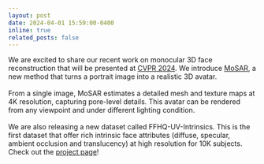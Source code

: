 ```yaml
---
layout: post
date: 2024-04-01 15:59:00-0400
inline: true
related_posts: false
---
```



We are excited to share our recent work on monocular 3D face reconstruction that will be presented at [CVPR 2024](https://cvpr.thecvf.com/). We introduce [MoSAR](https://arxiv.org/abs/2312.13091), a new method that turns a portrait image into a realistic 3D avatar. 
\
\
From a single image, MoSAR estimates a detailed mesh and texture maps at 4K resolution, capturing pore-level details. This avatar can be rendered from any viewpoint and under different lighting condition. 
\
\
We are also releasing a new dataset called FFHQ-UV-Intrinsics. This is the first dataset that offer rich intrinsic face attributes (diffuse, specular, ambient occlusion and translucency) at high resolution for 10K subjects.
\
Check out the [project page](https://ubisoft-laforge.github.io/character/mosar/)!
